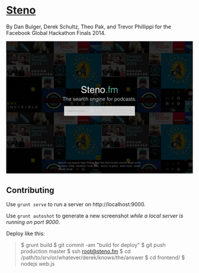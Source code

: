 # [Steno](http://steno.fm)

By Dan Bulger, Derek Schultz, Theo Pak, and Trevor Phillippi for the Facebook Global Hackathon Finals 2014.

![screenshot](screenshots/local-1440x1024-index.png)

## Contributing

Use `grunt serve` to run a server on http://localhost:9000.

Use `grunt autoshot` to generate a new screenshot _while a local server is running on port 9000_.

Deploy like this:

> $ grunt build
> $ git commit -am "build for deploy"
> $ git push production master
> $ ssh root@steno.fm
> $ cd /path/to/srv/or/whatever/derek/knows/the/answer
> $ cd frontend/
> $ nodejs web.js
